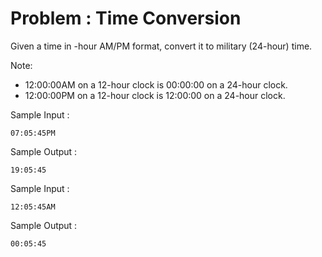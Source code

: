 # Problem : Time Conversion

Given a time in -hour AM/PM format, convert it to military (24-hour) time.

Note:
- 12:00:00AM on a 12-hour clock is 00:00:00 on a 24-hour clock.
- 12:00:00PM on a 12-hour clock is 12:00:00 on a 24-hour clock.

Sample Input :

    07:05:45PM

Sample Output :

    19:05:45

Sample Input :

    12:05:45AM

Sample Output :

    00:05:45